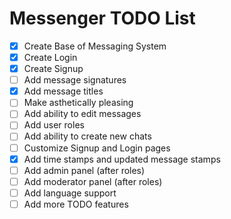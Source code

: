 # Messenger TODO List

- [x] Create Base of Messaging System
- [x] Create Login
- [x] Create Signup
- [ ] Add message signatures
- [x] Add message titles
- [ ] Make asthetically pleasing
- [ ] Add ability to edit messages
- [ ] Add user roles
- [ ] Add ability to create new chats
- [ ] Customize Signup and Login pages
- [x] Add time stamps and updated message stamps
- [ ] Add admin panel (after roles)
- [ ] Add moderator panel (after roles)
- [ ] Add language support
- [ ] Add more TODO features
